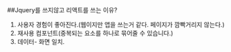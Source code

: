 ##Jquery를 쓰지않고 리액트를 쓰는 이유?
1. 사용자 경험이 좋아진다.(웹이지만 앱을 쓰는거 같다. 페이지가 깜빡거리지 않는다.)
2. 재사용 컴포넌트(중복되는 요소를 하나로 묶어줄 수 있습니다.)
3. 데이터- 화면 일치.